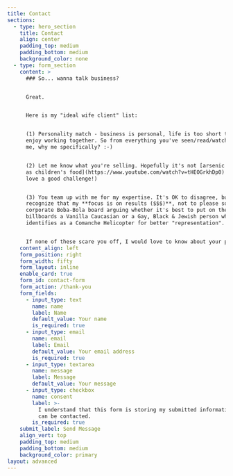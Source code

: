 ```yaml
---
title: Contact
sections:
  - type: hero_section
    title: Contact
    align: center
    padding_top: medium
    padding_bottom: medium
    background_color: none
  - type: form_section
    content: >
      ### So... wanna talk business?


      Great.


      Here is my "ideal wife client" list:


      (1) Personality match - business is personal, life is too short to not
      enjoy working together. So from everything you've seen/read/watched about
      me, why me specifically? :-)


      (2) Let me know what you're selling. Hopefully it's not [arsenic disguised
      as children's food](https://www.youtube.com/watch?v=tHEOGrkhDp0) (but I do
      love a good challenge!)


      (3) You team up with me for my expertise. It's OK to disagree, but you
      recognize that my **focus is on results ($$$)**, not to please some
      corporate Boba-Bola board arguing whether it's best to put on their
      billboards a Vanilla Caucasian or a Gay, Black & Jewish person who
      identifies as a Comanche Helicopter for better "representation".


      If none of these scare you off, I would love to know about your project.
    content_align: left
    form_position: right
    form_width: fifty
    form_layout: inline
    enable_card: true
    form_id: contact-form
    form_action: /thank-you
    form_fields:
      - input_type: text
        name: name
        label: Name
        default_value: Your name
        is_required: true
      - input_type: email
        name: email
        label: Email
        default_value: Your email address
        is_required: true
      - input_type: textarea
        name: message
        label: Message
        default_value: Your message
      - input_type: checkbox
        name: consent
        label: >-
          I understand that this form is storing my submitted information so I
          can be contacted.
        is_required: true
    submit_label: Send Message
    align_vert: top
    padding_top: medium
    padding_bottom: medium
    background_color: primary
layout: advanced
---
```

